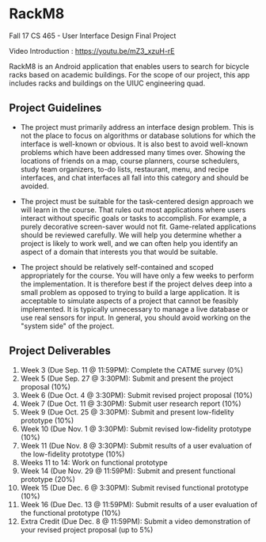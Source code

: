 # RackM8
Fall 17 CS 465 - User Interface Design Final Project

Video Introduction : https://youtu.be/mZ3_xzuH-rE

RackM8 is an Android application that enables users to search for bicycle racks based on academic buildings. For the scope of our project, this app includes racks and buildings on the UIUC engineering quad.

## Project Guidelines
- The project must primarily address an interface design problem. This is not the place to focus on algorithms or database solutions for which the interface is well-known or obvious. It is also best to avoid well-known problems which have been addressed many times over. Showing the locations of friends on a map, course planners, course schedulers, study team organizers, to-do lists, restaurant, menu, and recipe interfaces, and chat interfaces all fall into this category and should be avoided.

- The project must be suitable for the task-centered design approach we will learn in the course. That rules out most applications where users interact without specific goals or tasks to accomplish. For example, a purely decorative screen-saver would not fit. Game-related applications should be reviewed carefully. We will help you determine whether a project is likely to work well, and we can often help you identify an aspect of a domain that interests you that would be suitable.

- The project should be relatively self-contained and scoped appropriately for the course. You will have only a few weeks to perform the implementation. It is therefore best if the project delves deep into a small problem as opposed to trying to build a large application. It is acceptable to simulate aspects of a project that cannot be feasibly implemented. It is typically unnecessary to manage a live database or use real sensors for input. In general, you should avoid working on the "system side" of the project.


## Project Deliverables
1. Week 3 (Due Sep. 11 @ 11:59PM): Complete the CATME survey (0%)
2. Week 5 (Due Sep. 27 @ 3:30PM): Submit and present the project proposal (10%)
3. Week 6 (Due Oct. 4 @ 3:30PM): Submit revised project proposal (10%)
4. Week 7 (Due Oct. 11 @ 3:30PM): Submit user research report (10%)
5. Week 9 (Due Oct. 25 @ 3:30PM): Submit and present low-fidelity prototype (10%)
6. Week 10 (Due Nov. 1 @ 3:30PM): Submit revised low-fidelity prototype (10%)
7. Week 11 (Due Nov. 8 @ 3:30PM): Submit results of a user evaluation of the low-fidelity prototype (10%)
8. Weeks 11 to 14: Work on functional prototype
9. Week 14 (Due Nov. 29 @ 11:59PM): Submit and present functional prototype (20%)
10. Week 15 (Due Dec. 6 @ 3:30PM): Submit revised functional prototype (10%)
11. Week 16 (Due Dec. 13 @ 11:59PM): Submit results of a user evaluation of the functional prototype (10%)
12. Extra Credit (Due Dec. 8 @  11:59PM): Submit a video demonstration of your revised project proposal (up to 5%)
